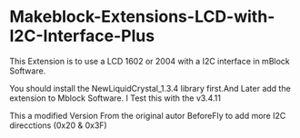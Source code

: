 # Makeblock-Extensions-LCD-with-I2C-Interface-Plus

This Extension is to use a LCD 1602 or 2004 with a I2C interface in mBlock Software.

You should install the NewLiquidCrystal_1.3.4 library first.And Later add the extension to Mblock Software. I Test this with the v3.4.11

This a modified Version From the original autor BeforeFly to add more I2C direcctions (0x20 & 0x3F)
